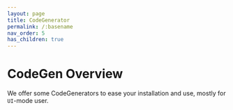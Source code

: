 ```yaml
---
layout: page
title: CodeGenerator
permalink: /:basename
nav_order: 5
has_children: true
---
```


# CodeGen Overview
We offer some CodeGenerators to ease your installation and use, mostly for `UI`-mode user.   